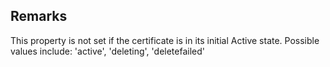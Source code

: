 ## Remarks  
 This property is not set if the certificate is in its initial             Active state. Possible values include: 'active', 'deleting',             'deletefailed'